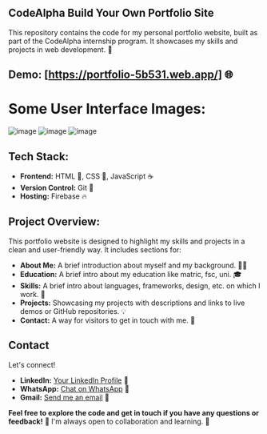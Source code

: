 ## CodeAlpha Build Your Own Portfolio Site

This repository contains the code for my personal portfolio website, built as part of the CodeAlpha internship program. It showcases my skills and projects in web development.  🚀

## **Demo:** [https://portfolio-5b531.web.app/] 🌐

# **Some User Interface Images:**
![image](https://github.com/user-attachments/assets/ebf8de44-00e0-4444-9da3-b7a504cae611)
![image](https://github.com/user-attachments/assets/510f208e-ce0a-4b97-a839-1931c94c45d9)
![image](https://github.com/user-attachments/assets/286ba030-772f-473e-a997-f45fd7a674a4)

## **Tech Stack:**

* **Frontend:** HTML 🧱, CSS 🎨, JavaScript ☕
* **Version Control:** Git 🐙
* **Hosting:** Firebase 🔥

## **Project Overview:**

This portfolio website is designed to highlight my skills and projects in a clean and user-friendly way.  It includes sections for:

* **About Me:**  A brief introduction about myself and my background.  👨‍💻
* **Education:**  A brief intro about my education like matric, fsc, uni. 🎓
* **Skills:**  A brief intro about languages, frameworks, design, etc. on which I work. 💪
* **Projects:**  Showcasing my projects with descriptions and links to live demos or GitHub repositories. 💡
* **Contact:**  A way for visitors to get in touch with me. 📧

## Contact

Let's connect!

* **LinkedIn:** [Your LinkedIn Profile](https://www.linkedin.com/in/summyia-fatima-274787311/) 🔗
* **WhatsApp:** [Chat on WhatsApp]([https://wa.me/your_phone_number](https://api.whatsapp.com/message/4EISLMWQEEP5H1?autoload=1&app_absent=0)) 💬 
* **Gmail:** [Send me an email](summyiawork@gmail.com) 📧



**Feel free to explore the code and get in touch if you have any questions or feedback!**  💬  I'm always open to collaboration and learning.  🤝

